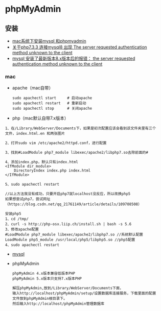 # phpMyAdmin

## 安装

+ [mac系统下安装mysql 和phpmyadmin](https://www.cnblogs.com/yuwensong/p/6658689.html)
+ [关于php7.3.3 连接mysql8 出现 The server requested authentication method unknown to the client](https://blog.csdn.net/qq_36349366/article/details/88796533)
+ [mysql 安装了最新版本8.x版本后的报错： the server requested authentication method unknown to the client](https://blog.csdn.net/youcijibi/article/details/81153789)

### mac

+ apache（mac自带）

  ```
  sudo apachectl start     # 启动apache
  sudo apachectl restart   # 重新启动
  sudo apachectl stop      # 关闭apache
  ```

+ php（mac默认自带7.x版本）

```
1、在/Library/WebServer/Documents下，如果是初次配置应该会看到该文件夹里有三个文件，index.html.en 和两张图片

2、打开sudo vim /etc/apache2/httpd.conf，进行配置

3、找到#LoadModule php7_module libexec/apache2/libphp7.so去除前面的#

4、添加index.php，默认只有index.html
<IfModule dir_module>
    DirectoryIndex index.php index.html
</IfModule>

5、sudo apachectl restart

//以上方法我没有成功，只要开启php7就localhost没反应，所以改换php5
如果想尝试php7，尝试网址（https://blog.csdn.net/qq_21761149/article/details/109708508）

安装php5
1、cd /tmp/
2、curl -s http://php-osx.liip.ch/install.sh | bash -s 5.6
3、修改apache配置
#LoadModule php7_module libexec/apache2/libphp7.so //系统默认配置
LoadModule php5_module /usr/local/php5/libphp5.so //php5配置
4、sudo apachectl restart
```

+ [mysql](../SQL/MySQL)

+ phpMyAdmin

  ```
  phpMyAdmin 4.x版本兼容低版本PHP
  phpMyAdmin 5.x版本只支持7.x版本PHP
  
  解压phpMyAdmin,放到/Library/WebServer/Documents下面，
  输入http://localhost/phpMyAdmin/setup/设置数据库连接服务，下载里面的配置文件放到phpMyAdmin根目录下。
  然后输入http://localhost/phpMyAdmin管理数据库
  ```